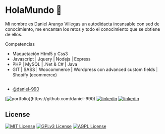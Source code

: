 # HolaMundo 👋

Mi nombre es Daniel Arango Villegas un autodidacta incansable con sed de conocimiento, me encantan los retos y todo el conocimiento que se obtiene de ellos.

Competencias

- Maquetación Html5 y Css3  
- Javascript | Jquery | Nodejs  | Express 
- PHP | MySQL | .Net & C# | Java
- GIT | SASS | Woocommerce | Wordpress con advanced custom fields | Shopify (ecommerce)

##

- [@daniel-990](https://github.com/daniel-990)

[![portfolio]([https://img.shields.io/badge/my_portfolio-000?style=for-the-badge&logo=ko-fi&logoColor=white](https://img.shields.io/github/followers/daniel-990?style=social))](https://github.com/daniel-990)
[![linkedin](https://img.shields.io/badge/linkedin-0A66C2?style=for-the-badge&logo=linkedin&logoColor=white)](https://www.linkedin.com/in/danielarango990/)
[![linkedin](https://img.shields.io/badge/linkedin-0A66C2?style=for-the-badge&logo=linkedin&logoColor=white)]([https://www.linkedin.com/in/danielarango990/](https://www.instagram.com/xorroperro/))


## License

[![MIT License](https://img.shields.io/badge/License-MIT-green.svg)](https://choosealicense.com/licenses/mit/)
[![GPLv3 License](https://img.shields.io/badge/License-GPL%20v3-yellow.svg)](https://opensource.org/licenses/)
[![AGPL License](https://img.shields.io/badge/license-AGPL-blue.svg)](http://www.gnu.org/licenses/agpl-3.0)


<!--
**daniel-990/daniel-990** is a ✨ _special_ ✨ repository because its `README.md` (this file) appears on your GitHub profile.

Here are some ideas to get you started:

- 🔭 I’m currently working on ...
- 🌱 I’m currently learning ...
- 👯 I’m looking to collaborate on ...
- 🤔 I’m looking for help with ...
- 💬 Ask me about ...
- 📫 How to reach me: ...
- 😄 Pronouns: ...
- ⚡ Fun fact: ...
-->
